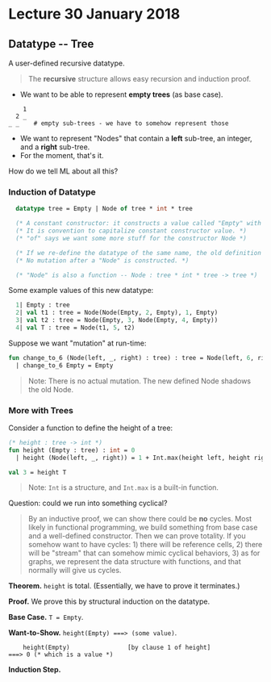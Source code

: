 # Lecture 30 January 2018

## Datatype -- Tree

A user-defined recursive datatype.

> The __recursive__ structure allows easy recursion and induction proof.

- We want to be able to represent __empty trees__ (as base case).

```
    1
  2 _
_ _    # empty sub-trees - we have to somehow represent those
```

- We want to represent "Nodes" that contain a __left__ sub-tree, an integer, and a __right__ sub-tree.
- For the moment, that's it.

How do we tell ML about all this?

### Induction of Datatype

```SML
  datatype tree = Empty | Node of tree * int * tree

  (* A constant constructor: it constructs a value called "Empty" with type "tree". *)
  (* It is convention to capitalize constant constructor value. *)
  (* "of" says we want some more stuff for the constructor Node *)

  (* If we re-define the datatype of the same name, the old definition is shadowed. *)
  (* No mutation after a "Node" is constructed. *)

  (* "Node" is also a function -- Node : tree * int * tree -> tree *)
```

Some example values of this new datatype:

```SML
  1| Empty : tree
  2| val t1 : tree = Node(Node(Empty, 2, Empty), 1, Empty)
  3| val t2 : tree = Node(Empty, 3, Node(Empty, 4, Empty))
  4| val T : tree = Node(t1, 5, t2)
```

Suppose we want "mutation" at run-time:

```SML
fun change_to_6 (Node(left, _, right) : tree) : tree = Node(left, 6, right)
  | change_to_6 Empty = Empty
```

> Note: There is no actual mutation. The new defined Node shadows the old Node.

### More with Trees

Consider a function to define the height of a tree:

```SML
(* height : tree -> int *)
fun height (Empty : tree) : int = 0
  | height (Node(left, _, right)) = 1 + Int.max(height left, height right)

val 3 = height T
```

> Note: `Int` is a structure, and `Int.max` is a built-in function.

Question: could we run into something cyclical?

> By an inductive proof, we can show there could be __no__ cycles. Most likely in functional programming, we build something from base case and a well-defined constructor. Then we can prove totality. If you somehow want to have cycles: 1) there will be reference cells, 2) there will be "stream" that can somehow mimic cyclical behaviors, 3) as for graphs, we represent the data structure with functions, and that normally will give us cycles.

__Theorem.__ `height` is total. (Essentially, we have to prove it terminates.)

__Proof.__ We prove this by structural induction on the datatype.

__Base Case.__ `T = Empty`.

__Want-to-Show.__ `height(Empty) ===> (some value)`.

```
    height(Empty)                [by clause 1 of height]
===> 0 (* which is a value *)
```

__Induction Step.__


